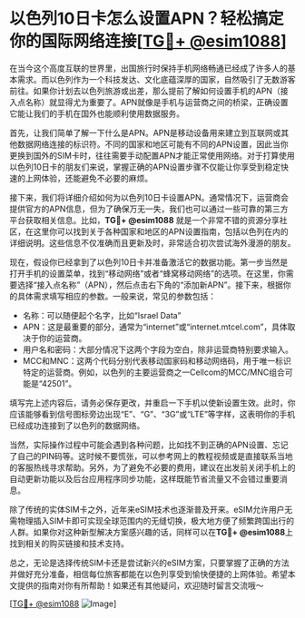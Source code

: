 # 以色列10日卡怎么设置APN？轻松搞定你的国际网络连接[[TG💪+ @esim1088](https://t.me/s/esim1088)]

在当今这个高度互联的世界里，出国旅行时保持手机网络畅通已经成了许多人的基本需求。而以色列作为一个科技发达、文化底蕴深厚的国家，自然吸引了无数游客前往。如果你计划去以色列旅游或出差，那么提前了解如何设置手机的APN（接入点名称）就显得尤为重要了。APN就像是手机与运营商之间的桥梁，正确设置它能让我们的手机在国外也能顺利使用数据服务。

首先，让我们简单了解一下什么是APN。APN是移动设备用来建立到互联网或其他数据网络连接的标识符。不同的国家和地区可能有不同的APN设置，因此当你更换到国外的SIM卡时，往往需要手动配置APN才能正常使用网络。对于打算使用以色列10日卡的朋友们来说，掌握正确的APN设置步骤不仅能让你享受到稳定快速的上网体验，还能避免不必要的麻烦。

接下来，我们将详细介绍如何为以色列10日卡设置APN。通常情况下，运营商会提供官方的APN信息，但为了确保万无一失，我们也可以通过一些可靠的第三方平台获取相关信息。比如，**TG💪+ @esim1088** 就是一个非常不错的资源分享社区，在这里你可以找到关于各种国家和地区的APN设置指南，包括以色列在内的详细说明。这些信息不仅准确而且更新及时，非常适合初次尝试海外漫游的朋友。

现在，假设你已经拿到了以色列10日卡并准备激活它的数据功能。第一步当然是打开手机的设置菜单，找到“移动网络”或者“蜂窝移动网络”的选项。在这里，你需要选择“接入点名称”（APN），然后点击右下角的“添加新APN”。接下来，根据你的具体需求填写相应的参数。一般来说，常见的参数包括：

- 名称：可以随便起个名字，比如“Israel Data”
- APN：这是最重要的部分，通常为“internet”或“internet.mtcel.com”，具体取决于你的运营商。
- 用户名和密码：大部分情况下这两个字段为空白，除非运营商特别要求输入。
- MCC和MNC：这两个代码分别代表移动国家码和移动网络码，用于唯一标识特定的运营商。例如，以色列的主要运营商之一Cellcom的MCC/MNC组合可能是“42501”。

填写完上述内容后，请务必保存更改，并重启一下手机以使新设置生效。此时，你应该能够看到信号图标旁边出现“E”、“G”、“3G”或“LTE”等字样，这表明你的手机已经成功连接到了以色列的数据网络。

当然，实际操作过程中可能会遇到各种问题，比如找不到正确的APN设置、忘记了自己的PIN码等。这时候不要慌张，可以参考网上的教程视频或是直接联系当地的客服热线寻求帮助。另外，为了避免不必要的费用，建议在出发前关闭手机上的自动更新功能以及后台应用程序同步功能，这样既能节省流量又不会错过重要消息。

除了传统的实体SIM卡之外，近年来eSIM技术也逐渐普及开来。eSIM允许用户无需物理插入SIM卡即可实现全球范围内的无缝切换，极大地方便了频繁跨国出行的人群。如果你对这种新型解决方案感兴趣的话，同样可以在**TG💪+ @esim1088**上找到相关的购买链接和技术支持。

总之，无论是选择传统SIM卡还是尝试新兴的eSIM方案，只要掌握了正确的方法并做好充分准备，相信每位旅客都能在以色列享受到愉快便捷的上网体验。希望本文提供的指南对你有所帮助！如果还有其他疑问，欢迎随时留言交流哦～

[[TG💪+ @esim1088](https://t.me/s/esim1088) ![Image](https://i.postimg.cc/4NQfJmqS/Snipaste-2025-05-13-00-14-12.png)]